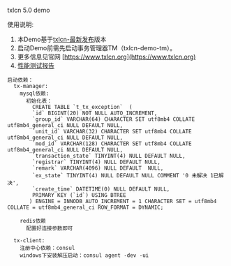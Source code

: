 txlcn 5.0 demo


使用说明:

1. 本Demo基于[txlcn-最新发布](https://github.com/codingapi/tx-lcn)版本
2. 启动Demo前需先启动事务管理器TM（txlcn-demo-tm）。
3. 更多信息见官网 [https://www.txlcn.org](https://www.txlcn.org)   
4. [性能测试报告](https://txlcn.org/zh-cn/docs/test.html)
````
启动依赖：
  tx-manager:
    mysql依赖:
      初始化表：
        CREATE TABLE `t_tx_exception`  (
        `id` BIGINT(20) NOT NULL AUTO_INCREMENT,
        `group_id` VARCHAR(64) CHARACTER SET utf8mb4 COLLATE utf8mb4_general_ci NULL DEFAULT NULL,
        `unit_id` VARCHAR(32) CHARACTER SET utf8mb4 COLLATE utf8mb4_general_ci NULL DEFAULT NULL,
        `mod_id` VARCHAR(128) CHARACTER SET utf8mb4 COLLATE utf8mb4_general_ci NULL DEFAULT NULL,
        `transaction_state` TINYINT(4) NULL DEFAULT NULL,
        `registrar` TINYINT(4) NULL DEFAULT NULL,
        `remark` VARCHAR(4096) NULL DEFAULT  NULL,
        `ex_state` TINYINT(4) NULL DEFAULT NULL COMMENT '0 未解决 1已解决',
        `create_time` DATETIME(0) NULL DEFAULT NULL,
        PRIMARY KEY (`id`) USING BTREE
       ) ENGINE = INNODB AUTO_INCREMENT = 1 CHARACTER SET = utf8mb4 COLLATE = utf8mb4_general_ci ROW_FORMAT = DYNAMIC;
    
    redis依赖
      配置好连接参数即可
      
  tx-client:
    注册中心依赖：consul
    windows下安装解压启动：consul agent -dev -ui
    
  
